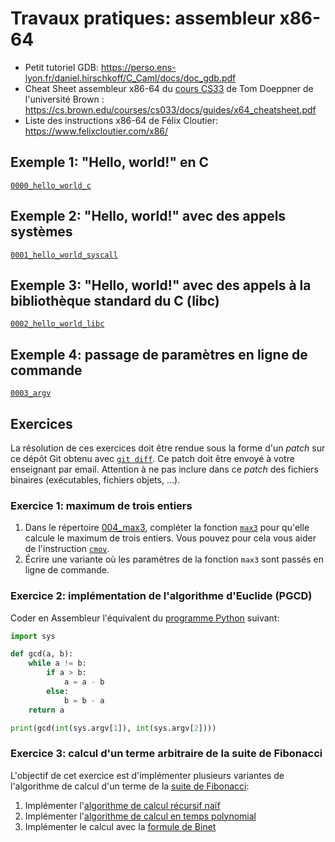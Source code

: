 # Travaux pratiques: assembleur x86-64

- Petit tutoriel GDB: <https://perso.ens-lyon.fr/daniel.hirschkoff/C_Caml/docs/doc_gdb.pdf>
- Cheat Sheet assembleur x86-64 du [cours CS33](https://cs0330-fall2024.github.io) de Tom Doeppner de l'université Brown : <https://cs.brown.edu/courses/cs033/docs/guides/x64_cheatsheet.pdf>
- Liste des instructions x86-64 de Félix Cloutier: <https://www.felixcloutier.com/x86/>

## Exemple 1: "Hello, world!" en C

[`0000_hello_world_c`](0000_hello_world_c)

## Exemple 2: "Hello, world!" avec des appels systèmes

[`0001_hello_world_syscall`](0001_hello_world_syscall)

## Exemple 3: "Hello, world!" avec des appels à la bibliothèque standard du C (libc)

[`0002_hello_world_libc`](0002_hello_world_libc)

## Exemple 4: passage de paramètres en ligne de commande

[`0003_argv`](0003_argv)

## Exercices

La résolution de ces exercices doit être rendue sous la forme d'un _patch_ sur ce dépôt Git obtenu avec [`git diff`](https://git-scm.com/docs/git-diff). Ce patch doit être envoyé à votre enseignant par email. Attention à ne pas inclure dans ce _patch_ des fichiers binaires (exécutables, fichiers objets, ...).

### Exercice 1: maximum de trois entiers

1. Dans le répertoire [004_max3](004_max3), compléter la fonction [`max3`](0004_max3/max3.s) pour qu'elle calcule le maximum de trois entiers. Vous pouvez pour cela vous aider de l'instruction [`cmov`](https://www.felixcloutier.com/x86/cmovcc).
2. Écrire une variante où les paramètres de la fonction `max3` sont passés en ligne de commande.

### Exercice 2: implémentation de l'algorithme d'Euclide (PGCD)

Coder en Assembleur l'équivalent du [programme Python](0005_gcd/gcd.py) suivant:

```python
import sys

def gcd(a, b):
    while a != b:
        if a > b:
            a = a - b
        else:
            b = b - a
    return a

print(gcd(int(sys.argv[1]), int(sys.argv[2])))
```

### Exercice 3: calcul d'un terme arbitraire de la suite de Fibonacci

L'objectif de cet exercice est d'implémenter plusieurs variantes de l'algorithme de calcul d'un terme de la [suite de Fibonacci](https://fr.wikipedia.org/wiki/Suite_de_Fibonacci):

1. Implémenter l'[algorithme de calcul récursif naïf](https://fr.wikipedia.org/wiki/Suite_de_Fibonacci#Algorithme_récursif_naïf)
2. Implémenter l'[algorithme de calcul en temps polynomial](https://fr.wikipedia.org/wiki/Suite_de_Fibonacci#Algorithme_polynomial)
3. Implémenter le calcul avec la [formule de Binet](https://fr.wikipedia.org/wiki/Suite_de_Fibonacci#Avec_la_formule_de_Binet)
